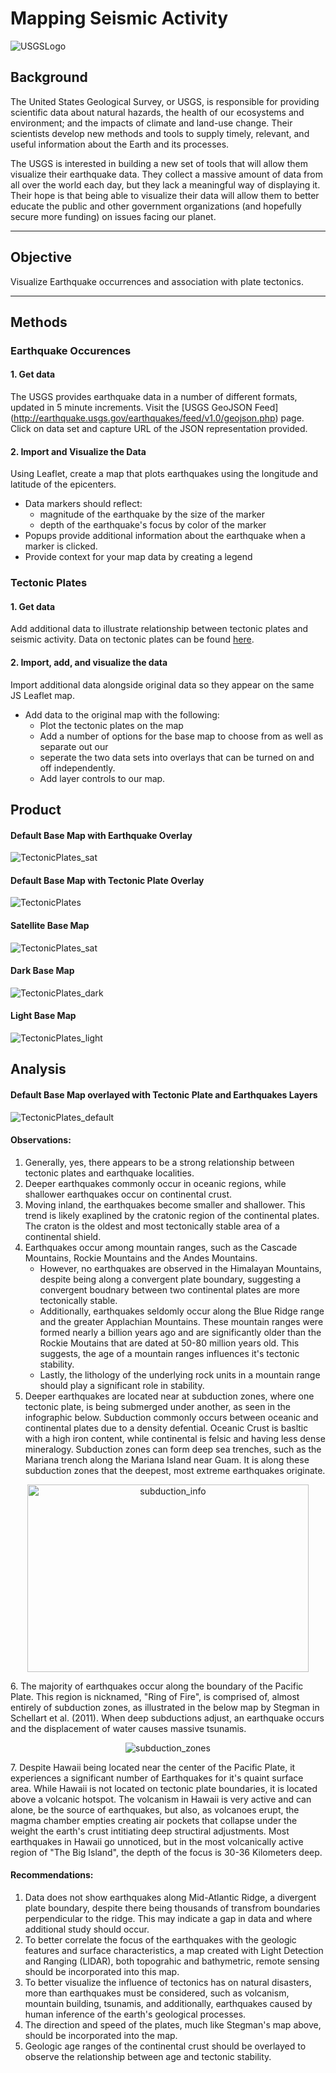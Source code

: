 # Mapping Seismic Activity

![USGSLogo](Images/1-Logo.png)

## Background
The United States Geological Survey, or USGS, is responsible for providing scientific data about natural hazards, the health of our ecosystems and environment; and the impacts of climate and land-use change. Their scientists develop new methods and tools to supply timely, relevant, and useful information about the Earth and its processes. 

The USGS is interested in building a new set of tools that will allow them visualize their earthquake data. They collect a massive amount of data from all over the world each day, but they lack a meaningful way of displaying it. Their hope is that being able to visualize their data will allow them to better educate the public and other government organizations (and hopefully secure more funding) on issues facing our planet.

- - -
## Objective
Visualize Earthquake occurrences and association with plate tectonics. 
- - -


## Methods
### Earthquake Occurences
#### 1. Get data
   The USGS provides earthquake data in a number of different formats, updated in 5 minute increments. Visit the [USGS GeoJSON Feed]       (http://earthquake.usgs.gov/earthquakes/feed/v1.0/geojson.php) page. Click on data set and capture URL of the JSON representation provided. 
#### 2. Import and Visualize the Data
   Using Leaflet, create a map that plots earthquakes using the longitude and latitude of the epicenters.
   * Data markers should reflect:
      * magnitude of the earthquake by the size of the marker
      * depth of the earthquake's focus by color of the marker
   * Popups provide additional information about the earthquake when a marker is clicked.
   * Provide context for your map data by creating a legend
### Tectonic Plates
#### 1. Get data
   Add additional data to illustrate relationship between tectonic plates and seismic activity. Data on tectonic plates can be found [here](https://github.com/fraxen/tectonicplates). 
#### 2. Import, add, and visualize the data
   Import additional data alongside original data so they appear on the same JS Leaflet map.
   * Add data to the original map with the following:
      * Plot the tectonic plates on the map
      * Add a number of options for the base map to choose from as well as separate out our 
      * seperate the two data sets into overlays that can be turned on and off independently.
      * Add layer controls to our map.

## Product
#### Default Base Map with Earthquake Overlay
![TectonicPlates_sat](Images/earthquakes.png)

#### Default Base Map with Tectonic Plate Overlay
![TectonicPlates](Images/plates.png)

#### Satellite Base Map
![TectonicPlates_sat](Images/TectonicPlates_sat.png)

#### Dark Base Map
![TectonicPlates_dark](Images/TectonicPlates_dark.png)

#### Light Base Map
![TectonicPlates_light](Images/TectonicPlates_light.png)


## Analysis
#### Default Base Map overlayed with Tectonic Plate and Earthquakes Layers
![TectonicPlates_default](Images/TectonicPlates_default.png)

#### Observations: 
1. Generally, yes, there appears to be a strong relationship between tectonic plates and earthquake localities.
2. Deeper earthquakes commonly occur in oceanic regions, while shallower earthquakes occur on continental crust. 
3. Moving inland, the earthquakes become smaller and shallower. This trend is likely exaplined by the cratonic region of the continental plates. The craton is the oldest and most tectonically stable area of a continental shield. 
4. Earthquakes occur among mountain ranges, such as the Cascade Mountains, Rockie Mountains and the Andes Mountains. 
   * However, no earthquakes are observed in the Himalayan Mountains, despite being along a convergent plate boundary, suggesting a convergent boudnary between two continental        plates are more tectonically stable. 
   * Additionally, earthquakes seldomly occur along the Blue Ridge range and the greater Applachian Mountains. These mountain ranges were formed nearly a billion years ago and        are significantly older than the Rockie Moutains that are dated at 50-80 million years old. This suggests, the age of a mountain ranges influences it's tectonic stability.
   * Lastly, the lithology of the underlying rock units in a mountain range should play a significant role in stability. 
5. Deeper earthquakes are located near at subduction zones, where one tectonic plate, is being submerged under another, as seen in the infographic below. Subduction commonly occurs between oceanic and continental plates due to a density defential. Oceanic Crust is basltic with a high iron content, while continental is felsic and having less dense mineralogy. Subduction zones can form deep sea trenches, such as the Mariana trench along the Mariana Island near Guam. It is along these subduction zones that the deepest, most extreme earthquakes originate. 
<p align="center">
  <img src="Images/subduction_infographic.png" alt="subduction_info" width="450" height="300"/>
</p>
6. The majority of earthquakes occur along the boundary of the Pacific Plate. This region is nicknamed, "Ring of Fire", is comprised of, almost entirely of subduction zones, as illustrated in the below map by Stegman in Schellart et al. (2011). When deep subductions adjust, an earthquake occurs and the displacement of water causes massive tsunamis.   
<p align="center">
  <img src="Images/subduction_zones.png" alt="subduction_zones"/>
</p>
7. Despite Hawaii being located near the center of the Pacific Plate, it experiences a significant number of Earthquakes for it's quaint surface area. While Hawaii is not located on tectonic plate boundaries, it is located above a volcanic hotspot. The volcanism in Hawaii is very active and can alone, be the source of earthquakes, but also, as volcanoes erupt, the magma chamber empties creating air pockets that collapse under the weight the earth's crust intitiating deep structiral adjustments. Most earthquakes in Hawaii go unnoticed, but in the most volcanically active region of "The Big Island", the depth of the focus is 30-36 Kilometers deep. 

#### Recommendations:
1. Data does not show earthquakes along Mid-Atlantic Ridge, a divergent plate boundary, despite there being thousands of transfrom boundaries perpendicular to the ridge. This may indicate a gap in data and where additional study should occur. 
2. To better correlate the focus of the earthquakes with the geologic features and surface characteristics, a map created with Light Detection and Ranging (LIDAR), both topograhic and bathymetric, remote sensing should be incorporated into this map. 
3. To better visualize the influence of tectonics has on natural disasters, more than earthquakes must be considered, such as volcanism, mountain building, tsunamis, and additionally, earthquakes caused by human inference of the earth's geological processes.
4. The direction and speed of the plates, much like Stegman's map above, should be incorporated into the map. 
5. Geologic age ranges of the continental crust should be overlayed to observe the relationship between age and tectonic stability. 


